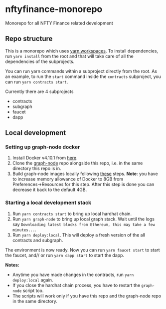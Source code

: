 # nftyfinance-monorepo
Monorepo for all NFTY Finance related development

## Repo structure

This is a monorepo which uses [yarn workspaces](https://classic.yarnpkg.com/lang/en/docs/workspaces/). To install dependencies, run `yarn install` from the root and that will take care of all the dependencies of the subprojects.

You can run yarn commands within a subproject directly from the root. As an example, to run the `start` command inside the `contracts` subproject, you can run `yarn contracts start`.

Currently there are 4 subprojects
- contracts
- subgraph
- faucet
- dapp

## Local development

### Setting up graph-node docker

1. Install Docker v4.10.1 from [here](https://docs.docker.com/desktop/release-notes/#4100).
2. Clone the [graph-node](https://github.com/graphprotocol/graph-node) repo alongside this repo, i.e. in the same directory this repo is in.
3. Build graph-node images locally following [these](https://github.com/graphprotocol/graph-node/tree/master/docker#running-graph-node-on-an-macbook-m1) steps. **Note**: you have to increase memory allowance of Docker to 8GB from Preferences→Resources for this step. After this step is done you can decrease it back to the default 4GB.

### Starting a local development stack 

1. Run `yarn contracts start` to bring up local hardhat chain.
2. Run `yarn graph-node` to bring up local graph stack. Wait until the logs say `Downloading latest blocks from Ethereum, this may take a few minutes...`.
3. Run `yarn deploy:local`. This will deploy a fresh version of the all contracts and subgraph.

The environment is now ready. Now you can run `yarn faucet start` to start the faucet, and// or run `yarn dapp start` to start the dapp.

**Notes:**
- Anytime you have made changes in the contracts, run `yarn deploy:local` again.
- If you close the hardhat chain process, you have to restart the `graph-node` script too.
- The scripts will work only if you have this repo and the graph-node repo in the same directory.
